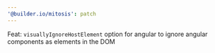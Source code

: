 ```yaml
---
'@builder.io/mitosis': patch
---
```


Feat: `visuallyIgnoreHostElement` option for angular to ignore angular components as elements in the DOM
